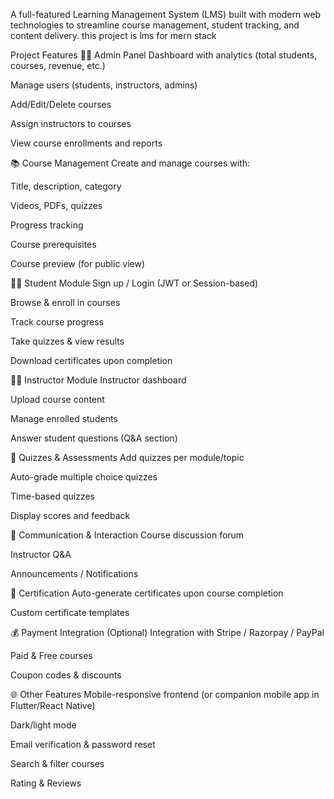A full-featured Learning Management System (LMS) built with modern web technologies to streamline course management, student tracking, and content delivery. this project is lms for mern stack

Project Features 🧑‍🏫 Admin Panel Dashboard with analytics (total students, courses, revenue, etc.)

Manage users (students, instructors, admins)

Add/Edit/Delete courses

Assign instructors to courses

View course enrollments and reports

📚 Course Management Create and manage courses with:

Title, description, category

Videos, PDFs, quizzes

Progress tracking

Course prerequisites

Course preview (for public view)

👨‍🎓 Student Module Sign up / Login (JWT or Session-based)

Browse & enroll in courses

Track course progress

Take quizzes & view results

Download certificates upon completion

👩‍🏫 Instructor Module Instructor dashboard

Upload course content

Manage enrolled students

Answer student questions (Q&A section)

🧾 Quizzes & Assessments Add quizzes per module/topic

Auto-grade multiple choice quizzes

Time-based quizzes

Display scores and feedback

💬 Communication & Interaction Course discussion forum

Instructor Q&A

Announcements / Notifications

🏅 Certification Auto-generate certificates upon course completion

Custom certificate templates

💰 Payment Integration (Optional) Integration with Stripe / Razorpay / PayPal

Paid & Free courses

Coupon codes & discounts

🌐 Other Features Mobile-responsive frontend (or companion mobile app in Flutter/React Native)

Dark/light mode

Email verification & password reset

Search & filter courses

Rating & Reviews